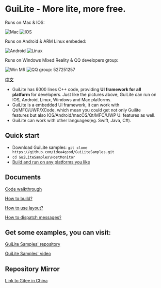 # GuiLite - More lite, more free.
Runs on Mac & IOS:

![Mac](doc/Mac.gif) ![IOS](doc/Ios.landscape.gif)

Runs on Android & ARM Linux embeded:

![Android](doc/Android.gif) ![Linux](doc/Linux.gif)

Runs on Windows Mixed Reality & QQ developers group:

![Win MR](doc/WinMR.gif) ![QQ group: 527251257](doc/qq.group.jpg)

[中文](doc/README-cn.md)

- GuiLite has 6000 lines C++ code, providing **UI framework for all platform** for developers. Just like the pictures above, GuiLite can run on IOS, Android, Linux, Windows and Mac platforms.
- GuiLite is a embedded UI framework, it can work with Qt/MFC/UWP/XCode, which mean you could get not only Guilite features but also IOS/Android/macOS/Qt/MFC/UWP UI features as well.
- GuiLite can work with other languages(eg. Swift, Java, C#).

## Quick start
- Download GuiLite samples: `git clone https://github.com/idea4good/GuiLiteSamples.git`
- `cd GuiLiteSamples\HostMonitor`
- [Build and run on any platforms you like](https://github.com/idea4good/GuiLiteSamples/blob/master/HostMonitor/README.md)

## Documents
[Code walkthrough](doc/CodeWalkthough.md)

[How to build?](doc/HowToBuild.md)

[How to use layout?](doc/HowLayoutWork.md)

[How to dispatch messages?](doc/HowMessageWork.md)

## Get some examples, you can visit:
[GuiLite Samples' repository](https://github.com/idea4good/GuiLiteSamples)

[GuiLite Samples' video](https://www.youtube.com/watch?v=grqXEz3bdC0)

## Repository Mirror
[Link to Gitee in China](https://gitee.com/idea4good/GuiLite)
